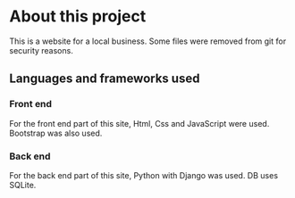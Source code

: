 # About this project
This is a website for a local business.
Some files were removed from git for security reasons.
## Languages and frameworks used
### Front end
For the front end part of this site, Html, Css and JavaScript were used. Bootstrap was also used.
### Back end
For the back end part of this site, Python with Django was used. DB uses SQLite.